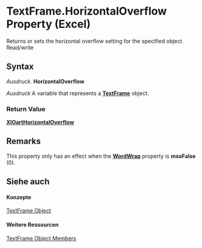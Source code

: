 
# TextFrame.HorizontalOverflow Property (Excel)

Returns or sets the horizontal overflow setting for the specified object. Read/write


## Syntax

 _Ausdruck_. **HorizontalOverflow**

 _Ausdruck_ A variable that represents a **[TextFrame](4a6d2201-84b8-d83a-cc13-703da047815e.md)** object.


### Return Value

 **[XlOartHorizontalOverflow](268dccc6-cb1d-d3b2-205c-cae961ac396a.md)**


## Remarks

This property only has an effect when the  **[WordWrap](ed768819-89f9-7d8d-1ed2-706de15ad8e7.md)** property is **msoFalse** (0).


## Siehe auch


#### Konzepte


[TextFrame Object](4a6d2201-84b8-d83a-cc13-703da047815e.md)
#### Weitere Ressourcen


[TextFrame Object Members](http://msdn.microsoft.com/library/299ac22a-bf3d-11ca-90e8-a05d52a760d4%28Office.15%29.aspx)